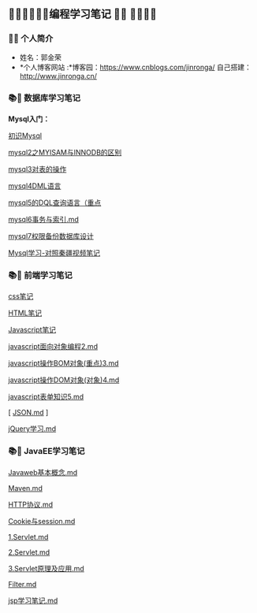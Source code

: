 ## 💖💛💙💚👩‍💻编程学习笔记 👨‍💻  💝💗💜🖤

### 👨‍🎓 个人简介

- 姓名：郭金荣
- *个人博客网站 :*博客园：https://www.cnblogs.com/jinronga/   自己搭建：http://www.jinronga.cn/



### 📚📝 数据库学习笔记

**Mysql入门：**

 [初识Mysql](https://github.com/1460595002/-study-notes-/blob/master/Mysql/mysql笔记/mysql1笔记.md) 

 [mysql2之MYISAM与INNODB的区别](https://github.com/1460595002/-study-notes-/blob/master/Mysql/mysql笔记/mysql2之MYISAM与INNODB的区别.md) 

 [mysql3对表的操作](https://github.com/1460595002/-study-notes-/blob/master/Mysql/mysql笔记/mysql3.md) 

 [mysql4DML语言](https://github.com/1460595002/-study-notes-/blob/master/Mysql/mysql笔记/mysql4DML语言.md) 

 [mysql5的DQL查询语言（重点](https://github.com/1460595002/-study-notes-/blob/master/Mysql/mysql笔记/mysql5的DQL查询语言（重点）.md) 

 [mysql6事务与索引.md](https://github.com/1460595002/-study-notes-/blob/master/Mysql/mysql笔记/mysql6事务与索引.md) 

 [mysql7权限备份数据库设计](https://github.com/1460595002/-study-notes-/blob/master/Mysql/mysql笔记/msyql7权限备份数据库设计.md) 

 [Mysql学习-对照秦疆视频笔记](https://github.com/1460595002/-study-notes-/blob/master/Mysql/mysql笔记/Mysql学习-对照秦疆视频笔记.md) 

### 📚📝 前端学习笔记

[css笔记](https://gitee.com/jinronga/study-notes/blob/dev-gaochao/css%E7%AC%94%E8%AE%B0/css.md#) 

[HTML笔记]( [https://gitee.com/jinronga/study-notes/blob/master/HTML%E7%AC%94%E8%AE%B0/HTML%E6%A0%87%E7%AD%BE.md](https://gitee.com/jinronga/study-notes/blob/master/HTML笔记/HTML标签.md) )

[Javascript笔记]( [https://gitee.com/jinronga/study-notes/blob/master/JavaScript%E7%AC%94%E8%AE%B0/javascript%E7%AC%94%E8%AE%B01.md](https://gitee.com/jinronga/study-notes/blob/master/JavaScript笔记/javascript笔记1.md) )

[javascript面向对象编程2.md](https://gitee.com/jinronga/study-notes/blob/master/JavaScript笔记/javascript面向对象编程2.md)

[javascript操作BOM对象(重点)3.md](https://gitee.com/jinronga/study-notes/blob/master/JavaScript笔记/javascript操作BOM对象(重点)3.md)

[javascript操作DOM对象(对象)4.md](https://gitee.com/jinronga/study-notes/blob/master/JavaScript笔记/javascript操作DOM对象(对象)4.md)

[javascript表单知识5.md](https://gitee.com/jinronga/study-notes/blob/master/JavaScript笔记/javascript表单知识5.md)

[ [JSON.md](https://gitee.com/jinronga/study-notes/blob/master/JavaScript笔记/JSON.md) ]

[jQuery学习.md](https://gitee.com/jinronga/study-notes/blob/master/JavaScript笔记/jQuery学习.md)



### 📚📝 JavaEE学习笔记

[Javaweb基本概念.md](https://gitee.com/jinronga/study-notes/blob/master/javaEE/Javaweb基本概念.md)

[Maven.md](https://gitee.com/jinronga/study-notes/blob/master/javaEE/Maven.md)

[HTTP协议.md](https://gitee.com/jinronga/study-notes/blob/master/javaEE/HTTP协议.md)

[Cookie与session.md](https://gitee.com/jinronga/study-notes/blob/master/javaEE/Cookie与session.md)

[1.Servlet.md](https://gitee.com/jinronga/study-notes/blob/master/javaEE/1.Servlet.md)

[2.Servlet.md](https://gitee.com/jinronga/study-notes/blob/master/javaEE/2.Servlet.md)

[3.Servlet原理及应用.md](https://gitee.com/jinronga/study-notes/blob/master/javaEE/3.Servlet原理及应用.md)

[Filter.md](https://gitee.com/jinronga/study-notes/blob/master/javaEE/Filter.md)

[jsp学习笔记.md](https://gitee.com/jinronga/study-notes/blob/master/javaEE/jsp.md)